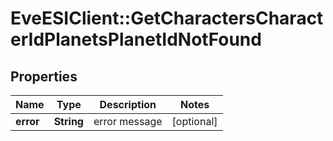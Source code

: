 # EveESIClient::GetCharactersCharacterIdPlanetsPlanetIdNotFound

## Properties
Name | Type | Description | Notes
------------ | ------------- | ------------- | -------------
**error** | **String** | error message | [optional] 


